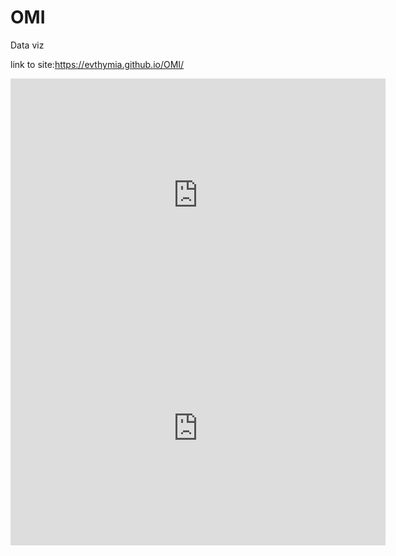# OMI
Data viz

link to site:https://evthymia.github.io/OMI/
<iframe title="Report Section" width="600" height="373.5" src="https://app.powerbi.com/view?r=eyJrIjoiNjY0NzU1MzktMzI0Ni00ZDMxLTljZGUtMWExZWU0MjlkMDQzIiwidCI6ImYyMTU2NzljLWQ2ZGItNGFiZi05NmNlLTM5NWZmN2MyOTZiMCIsImMiOjh9" frameborder="0" allowFullScreen="true"></iframe>

<iframe title="PW G01" width="600" height="373.5" src="https://app.powerbi.com/view?r=eyJrIjoiMzQwNDA2ZjItODVlZC00MjI4LWIzYTItZDljOWRiNDdiMGVlIiwidCI6ImYyMTU2NzljLWQ2ZGItNGFiZi05NmNlLTM5NWZmN2MyOTZiMCIsImMiOjh9" frameborder="0" allowFullScreen="true"></iframe>
